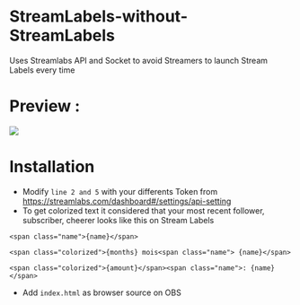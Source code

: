 # StreamLabels-without-StreamLabels
Uses Streamlabs API and Socket to avoid Streamers to launch Stream Labels every time

# Preview : 
![](https://github.com/Zalatis/StreamLabels-without-StreamLabels/raw/main/Preview/preview.gif?raw=true)

# Installation
- Modify `line 2 and 5` with your differents Token from https://streamlabs.com/dashboard#/settings/api-setting
- To get colorized text it considered that your most recent follower, subscriber, cheerer looks like this on Stream Labels 

`<span class="name">{name}</span>`

`<span class="colorized">{months} mois<span class="name"> {name}</span>`

`<span class="colorized">{amount}</span><span class="name">: {name}</span>`

- Add `index.html` as browser source on OBS
